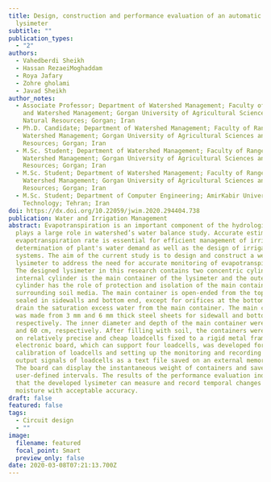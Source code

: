 ```yaml
---
title: Design, construction and performance evaluation of an automatic weighing
  lysimeter
subtitle: ""
publication_types:
  - "2"
authors:
  - Vahedberdi Sheikh
  - Hassan RezaeiMoghaddam
  - Roya Jafary
  - Zohre gholami
  - Javad Sheikh
author_notes:
  - Associate Professor; Department of Watershed Management; Faculty of Range
    and Watershed Management; Gorgan University of Agricultural Sciences and
    Natural Resources; Gorgan; Iran
  - Ph.D. Candidate; Department of Watershed Management; Faculty of Range and
    Watershed Management; Gorgan University of Agricultural Sciences and Natural
    Resources; Gorgan; Iran
  - M.Sc. Student; Department of Watershed Management; Faculty of Range and
    Watershed Management; Gorgan University of Agricultural Sciences and Natural
    Resources; Gorgan; Iran
  - M.Sc. Student; Department of Watershed Management; Faculty of Range and
    Watershed Management; Gorgan University of Agricultural Sciences and Natural
    Resources; Gorgan; Iran
  - M.Sc. Student; Department of Computer Engineering; AmirKabir University of
    Technology; Tehran; Iran
doi: https://dx.doi.org/10.22059/jwim.2020.294404.738
publication: Water and Irrigation Management
abstract: Evapotranspiration is an important component of the hydrologic cycle
  plays a large role in watershed’s water balance study. Accurate estimation of
  evapotranspiration rate is essential for efficient management of irrigation,
  determination of plant's water demand as well as the design of irrigation
  systems. The aim of the current study is to design and construct a weighing
  lysimeter to address the need for accurate monitoring of evapotranspiration.
  The designed lysimeter in this research contains two concentric cylinders. The
  internal cylinder is the main container of the lysimeter and the outer
  cylinder has the role of protection and isolation of the main container from
  surrounding soil media. The main container is open-ended from the top but
  sealed in sidewalls and bottom end, except for orifices at the bottom end to
  drain the saturation excess water from the main container. The main container
  was made from 3 mm and 6 mm thick steel sheets for sidewall and bottom,
  respectively. The inner diameter and depth of the main container were 45 cm
  and 60 cm, respectively. After filling with soil, the containers were loaded
  on relatively precise and cheap loadcells fixed to a rigid metal framework. An
  electronic board, which can support four loadcells, was developed for
  calibration of loadcells and setting up the monitoring and recording the
  output signals of loadcells as a text file saved on an external memory card.
  The board can display the instantaneous weight of containers and save them at
  user-defined intervals. The results of the performance evaluation indicated
  that the developed lysimeter can measure and record temporal changes of soil
  moisture with acceptable accuracy.
draft: false
featured: false
tags:
  - Circuit design
  - ""
image:
  filename: featured
  focal_point: Smart
  preview_only: false
date: 2020-03-08T07:21:13.700Z
---
```

